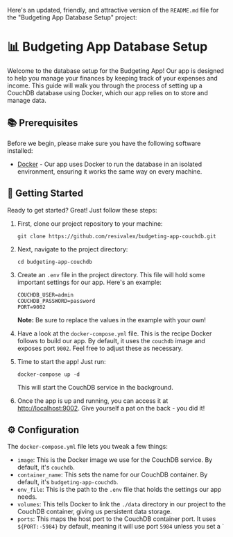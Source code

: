 Here's an updated, friendly, and attractive version of the `README.md` file for the "Budgeting App Database Setup" project:

# 📊 Budgeting App Database Setup

Welcome to the database setup for the Budgeting App! Our app is designed to help you manage your finances by keeping track of your expenses and income. This guide will walk you through the process of setting up a CouchDB database using Docker, which our app relies on to store and manage data.

## 📚 Prerequisites

Before we begin, please make sure you have the following software installed:

- [Docker](https://www.docker.com/get-started) - Our app uses Docker to run the database in an isolated environment, ensuring it works the same way on every machine.

## 🚀 Getting Started

Ready to get started? Great! Just follow these steps:

1. First, clone our project repository to your machine:

   ```shell
   git clone https://github.com/resivalex/budgeting-app-couchdb.git
   ```

2. Next, navigate to the project directory:

   ```shell
   cd budgeting-app-couchdb
   ```

3. Create an `.env` file in the project directory. This file will hold some important settings for our app. Here's an example:

   ```plaintext
   COUCHDB_USER=admin
   COUCHDB_PASSWORD=password
   PORT=9002
   ```

   **Note:** Be sure to replace the values in the example with your own!

4. Have a look at the `docker-compose.yml` file. This is the recipe Docker follows to build our app. By default, it uses the `couchdb` image and exposes port `9002`. Feel free to adjust these as necessary.

5. Time to start the app! Just run:

   ```shell
   docker-compose up -d
   ```

   This will start the CouchDB service in the background.

6. Once the app is up and running, you can access it at [http://localhost:9002](http://localhost:9002). Give yourself a pat on the back - you did it!

## ⚙️ Configuration

The `docker-compose.yml` file lets you tweak a few things:

- `image`: This is the Docker image we use for the CouchDB service. By default, it's `couchdb`.
- `container_name`: This sets the name for our CouchDB container. By default, it's `budgeting-app-couchdb`.
- `env_file`: This is the path to the `.env` file that holds the settings our app needs.
- `volumes`: This tells Docker to link the `./data` directory in our project to the CouchDB container, giving us persistent data storage.
- `ports`: This maps the host port to the CouchDB container port. It uses `${PORT:-5984}` by default, meaning it will use port `5984` unless you set a `
